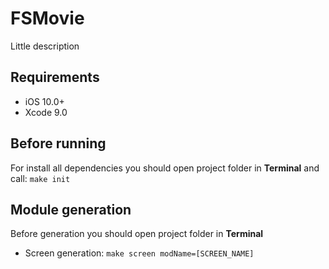 # FSMovie
Little description

## Requirements
* iOS 10.0+
* Xcode 9.0

## Before running
For install all dependencies you should open project folder in **Terminal** and call: `make init`

## Module generation
Before generation you should open project folder in **Terminal**
* Screen generation: `make screen modName=[SCREEN_NAME]`